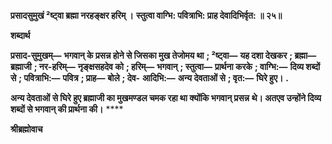 **प्रसादसुमुखं ²ष्ट्वा ब्रह्मा नरहङ्क्षर हरिम् ।** **स्तुत्वा वाग्भि: पवित्राभि: प्राह देवादिभिर्वृत: ॥ २५॥** 

**शब्दार्थ** 

**प्रसाद-सुमुखम्—** **भगवान् के प्रसन्न होने से जिसका मुख तेजोमय था** **; ²ष्ट्वा—** **यह दशा देखकर** **; ब्रह्मा—** **ब्रह्माजी** **; नर-हरिम्—** **नृङ्क्षसहदेव को** **; हरिम्—** **भगवान्** **; स्तुत्वा—** **प्रार्थना करके** **; वाग्भि:—** **दिव्य शब्दों से** **; पवित्राभि:—** **पवित्र** **; प्राह—** **बोले** **; देव-** **आदिभि:—** **अन्य देवताओं से** **; वृत:—** **घिरे हुए।** **.** 

**अन्य देवताओं से घिरे हुए ब्रह्माजी का मुखमण्डल चमक रहा था क्योंकि भगवान् प्रसन्न** **थे। अतएव उन्होंने दिव्य शब्दों से भगवान् की प्रार्थना की।** **** 

**श्रीब्रह्मोवाच** 